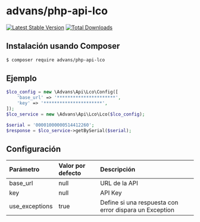 # advans/php-api-lco

[![Latest Stable Version](https://img.shields.io/packagist/v/advans/php-api-lco?style=flat-square)](https://packagist.org/packages/advans/php-api-lco)
[![Total Downloads](https://img.shields.io/packagist/dt/advans/php-api-lco?style=flat-square)](https://packagist.org/packages/advans/php-api-lco)

## Instalación usando Composer

```sh
$ composer require advans/php-api-lco
```

## Ejemplo

````PHP
$lco_config = new \Advans\Api\Lco\Config([
    'base_url' => '**********************',
    'key' => '**********************',
]);
$lco_service = new \Advans\Api\Lco\Lco($lco_config);

$serial = '00001000000514412260';
$response = $lco_service->getBySerial($serial);
````

## Configuración

| Parámetro      | Valor por defecto | Descripción                                            |
|:---------------|:------------------|:-------------------------------------------------------|
| base_url       | null              | URL de la API                                          |
| key            | null              | API Key                                                |
| use_exceptions | true              | Define si una respuesta con error dispara un Exception |
